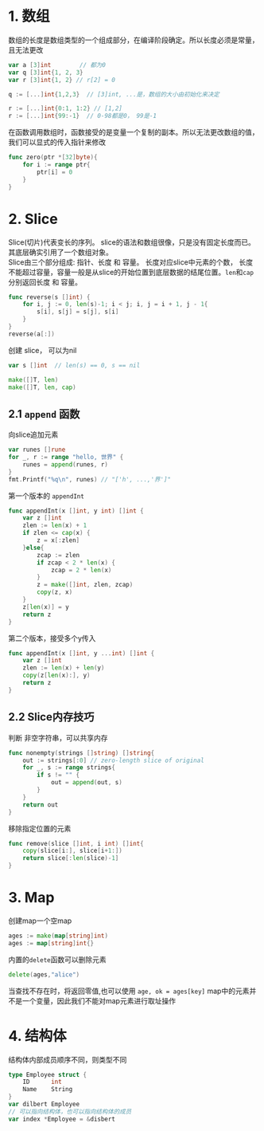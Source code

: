 # 1. 数组
数组的长度是数组类型的一个组成部分，在编译阶段确定。所以长度必须是常量，且无法更改
```go
var a [3]int        // 都为0
var q [3]int{1, 2, 3}
var r [3]int{1, 2} // r[2] = 0

q := [...]int{1,2,3}  // [3]int, ...是，数组的大小由初始化来决定

r := [...]int{0:1, 1:2} // [1,2]
r := [...]int{99:-1}  // 0-98都是0， 99是-1
```
在函数调用数组时，函数接受的是变量一个复制的副本。所以无法更改数组的值，我们可以显式的传入指针来修改
```go
func zero(ptr *[32]byte){
    for i := range ptr{
        ptr[i] = 0
    } 
}
```

# 2. Slice
Slice(切片)代表变长的序列。 slice的语法和数组很像，只是没有固定长度而已。其底层确实引用了一个数组对象。  
Slice由三个部分组成: 指针、长度 和 容量。
长度对应slice中元素的个数， 长度不能超过容量，容量一般是从slice的开始位置到底层数据的结尾位置。`len`和`cap`分别返回长度 和 容量。
```go
func reverse(s []int) {
    for i, j := 0, len(s)-1; i < j; i, j = i + 1, j - 1{
        s[i], s[j] = s[j], s[i]
    }
}
reverse(a[:])
```
创建 slice， 可以为nil
```go
var s []int  // len(s) == 0, s == nil

make([]T, len)
make([]T, len, cap)
```

## 2.1 `append` 函数
向slice追加元素
```go
var runes []rune
for _, r := range "hello, 世界" {
    runes = append(runes, r)
}
fmt.Printf("%q\n", runes) // "['h', ...,'界']"
```
第一个版本的 `appendInt`
```go
func appendInt(x []int, y int) []int {
    var z []int
    zlen := len(x) + 1
    if zlen <= cap(x) {
        z = x[:zlen]
    }else{
        zcap := zlen
        if zcap < 2 * len(x) {
            zcap = 2 * len(x)
        }   
        z = make([]int, zlen, zcap)
        copy(z, x)
    }
    z[len(x)] = y
    return z
}
```
第二个版本，接受多个y传入
```go
func appendInt(x []int, y ...int) []int {
    var z []int
    zlen := len(x) + len(y)
    copy(z[len(x):], y)
    return z
}
```

## 2.2 Slice内存技巧
判断 非空字符串，可以共享内存
```go
func nonempty(strings []string) []string{
    out := strings[:0] // zero-length slice of original
    for _, s := range strings{
        if s != "" {
            out = append(out, s)
        }
    }
    return out
}

```
移除指定位置的元素
```go
func remove(slice []int, i int) []int{
    copy(slice[i:], slice[i+1:])
    return slice[:len(slice)-1]
}
```
# 3. Map
创建map一个空map
```go
ages := make(map[string]int)
ages := map[string]int{}
```
内置的`delete`函数可以删除元素
```go
delete(ages,"alice")
```
当查找不存在时，将返回零值,也可以使用 `age, ok = ages[key]` 
map中的元素并不是一个变量，因此我们不能对map元素进行取址操作

# 4. 结构体
结构体内部成员顺序不同，则类型不同
```go
type Employee struct {
    ID      int
    Name    String
}
var dilbert Employee
// 可以指向结构体，也可以指向结构体的成员
var index *Employee = &disbert
```

